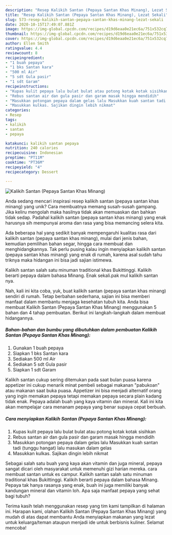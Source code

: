 ```yaml
---
description: "Resep Kalikih Santan (Pepaya Santan Khas Minang), Lezat Sekali"
title: "Resep Kalikih Santan (Pepaya Santan Khas Minang), Lezat Sekali"
slug: 573-resep-kalikih-santan-pepaya-santan-khas-minang-lezat-sekali
date: 2020-10-15T17:49:07.881Z
image: https://img-global.cpcdn.com/recipes/d19d6eaa0e21ec6a/751x532cq70/kalikih-santan-pepaya-santan-khas-minang-foto-resep-utama.jpg
thumbnail: https://img-global.cpcdn.com/recipes/d19d6eaa0e21ec6a/751x532cq70/kalikih-santan-pepaya-santan-khas-minang-foto-resep-utama.jpg
cover: https://img-global.cpcdn.com/recipes/d19d6eaa0e21ec6a/751x532cq70/kalikih-santan-pepaya-santan-khas-minang-foto-resep-utama.jpg
author: Ellen Smith
ratingvalue: 4.4
reviewcount: 8
recipeingredient:
- "1 buah pepaya"
- "1 bks Santan kara"
- "500 ml Air"
- "5 sdt Gula pasir"
- "1 sdt Garam"
recipeinstructions:
- "Kupas kulit pepaya lalu bulat bulat atau potong kotak kotak sisihkan"
- "Rebus santan air dan gula pasir dan garam masak hingga mendidih"
- "Masukkan potongan pepaya dalam gelas lalu Masukkan kuah santan tadi (tunggu hangat) lalu masukan dalam gelas"
- "Masukkan kulkas. Sajikan dingin lebih nikmat"
categories:
- Resep
tags:
- kalikih
- santan
- pepaya

katakunci: kalikih santan pepaya 
nutrition: 240 calories
recipecuisine: Indonesian
preptime: "PT11M"
cooktime: "PT36M"
recipeyield: "4"
recipecategory: Dessert

---
```



![Kalikih Santan (Pepaya Santan Khas Minang)](https://img-global.cpcdn.com/recipes/d19d6eaa0e21ec6a/751x532cq70/kalikih-santan-pepaya-santan-khas-minang-foto-resep-utama.jpg)

Anda sedang mencari inspirasi resep kalikih santan (pepaya santan khas minang) yang unik? Cara membuatnya memang susah-susah gampang. Jika keliru mengolah maka hasilnya tidak akan memuaskan dan bahkan tidak sedap. Padahal kalikih santan (pepaya santan khas minang) yang enak harusnya sih mempunyai aroma dan rasa yang bisa memancing selera kita.

Ada beberapa hal yang sedikit banyak mempengaruhi kualitas rasa dari kalikih santan (pepaya santan khas minang), mulai dari jenis bahan, kemudian pemilihan bahan segar, hingga cara membuat dan menghidangkannya. Tak perlu pusing kalau ingin menyiapkan kalikih santan (pepaya santan khas minang) yang enak di rumah, karena asal sudah tahu triknya maka hidangan ini bisa jadi sajian istimewa.

Kalikih santan salah satu minuman traditional khas Bukittinggi. Kalikih berarti pepaya dalam bahasa Minang. Enak sekali.pak mul kalikih santan nya.


Nah, kali ini kita coba, yuk, buat kalikih santan (pepaya santan khas minang) sendiri di rumah. Tetap berbahan sederhana, sajian ini bisa memberi manfaat dalam membantu menjaga kesehatan tubuh kita. Anda bisa membuat Kalikih Santan (Pepaya Santan Khas Minang) menggunakan 5 bahan dan 4 tahap pembuatan. Berikut ini langkah-langkah dalam membuat hidangannya.

<!--inarticleads1-->

##### Bahan-bahan dan bumbu yang dibutuhkan dalam pembuatan Kalikih Santan (Pepaya Santan Khas Minang):

1. Gunakan 1 buah pepaya
1. Siapkan 1 bks Santan kara
1. Sediakan 500 ml Air
1. Sediakan 5 sdt Gula pasir
1. Siapkan 1 sdt Garam


Kalikih santan cukup sering ditemukan pada saat bulan puasa karena appetizer ini cukup menarik minat pembeli sebagai makanan &#34;pabukoan&#34; atau makanan saat buka puasa. Appetizer ini bisa menjadi alternatif orang yang ingin memakan pepaya tetapi memakan pepaya secara plain kadang tidak enak. Pepaya adalah buah yang kaya vitamin dan mineral. Kali ini kita akan mempelajar cara menanam pepaya yang benar supaya cepat berbuah. 

<!--inarticleads2-->

##### Cara menyiapkan Kalikih Santan (Pepaya Santan Khas Minang):

1. Kupas kulit pepaya lalu bulat bulat atau potong kotak kotak sisihkan
1. Rebus santan air dan gula pasir dan garam masak hingga mendidih
1. Masukkan potongan pepaya dalam gelas lalu Masukkan kuah santan tadi (tunggu hangat) lalu masukan dalam gelas
1. Masukkan kulkas. Sajikan dingin lebih nikmat


Sebagai salah satu buah yang kaya akan vitamin dan juga mineral, pepaya sangat dicari oleh masyarakat untuk memenuhi gizi harian mereka. cara membuat santan untuk es campur. Kalikih santan salah satu minuman traditional khas Bukittinggi. Kalikih berarti pepaya dalam bahasa Minang. Pepaya tak hanya rasanya yang enak, buah ini juga memiliki banyak kandungan mineral dan vitamin loh. Apa saja manfaat pepaya yang sehat bagi tubuh? 

Terima kasih telah menggunakan resep yang tim kami tampilkan di halaman ini. Harapan kami, olahan Kalikih Santan (Pepaya Santan Khas Minang) yang mudah di atas dapat membantu Anda menyiapkan makanan yang lezat untuk keluarga/teman ataupun menjadi ide untuk berbisnis kuliner. Selamat mencoba!
